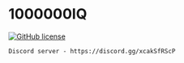 # 1000000IQ
<a href="https://github.com/GiDeON2000/1000000IQ/blob/main/LICENSE"><img alt="GitHub license" src="https://img.shields.io/github/license/GiDeON2000/1000000IQ"></a>

```
Discord server - https://discord.gg/xcakSfRScP
```
